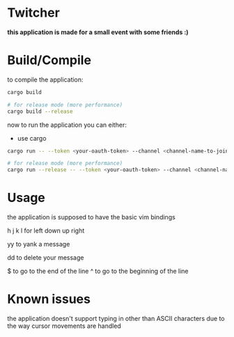 # Twitcher

**this application is made for a small event with some friends :)**


# Build/Compile
to compile the application:
```bash
cargo build

# for release mode (more performance)
cargo build --release
```

now to run the application you can either:
- use cargo
```bash
cargo run -- --token <your-oauth-token> --channel <channel-name-to-join>

# for release mode (more performance)
cargo run --release -- --token <your-oauth-token> --channel <channel-name-to-join>
```

# Usage
the application is supposed to have the basic vim bindings

h j k l for left down up right

yy to yank a message

dd to delete your message

$ to go to the end of the line
^ to go to the beginning of the line

# Known issues

the application doesn't support typing in other than ASCII characters due to the way cursor movements are handled
